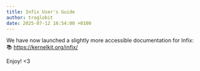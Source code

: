 ```yaml
---
title: Infix User's Guide
author: troglobit
date: 2025-07-12 16:54:00 +0100
---
```


We have now launched a slightly more accessible documentation for Infix:  
📚 https://kernelkit.org/infix/

Enjoy! <3
